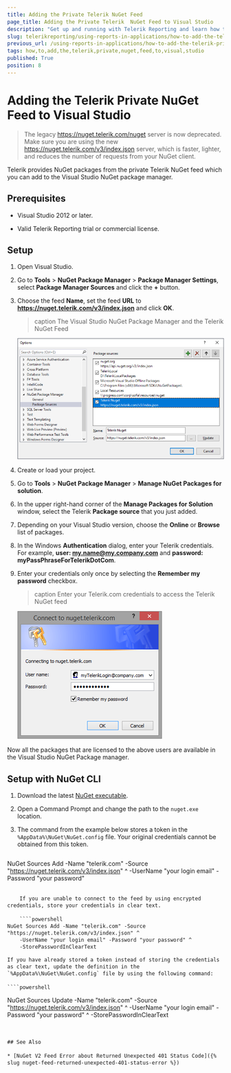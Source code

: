 ```yaml
---
title: Adding the Private Telerik NuGet Feed
page_title: Adding the Private Telerik  NuGet Feed to Visual Studio 
description: "Get up and running with Telerik Reporting and learn how to add the Telerik private NuGet feed to Visual Studio."
slug: telerikreporting/using-reports-in-applications/how-to-add-the-telerik-private-nuget-feed-to-visual-studio
previous_url: /using-reports-in-applications/how-to-add-the-telerik-private-nuget-feed-to-visual-studio
tags: how,to,add,the,telerik,private,nuget,feed,to,visual,studio
published: True
position: 8
---
```


# Adding the Telerik Private NuGet Feed to Visual Studio

> The legacy https://nuget.telerik.com/nuget server is now deprecated. Make sure you are using the new https://nuget.telerik.com/v3/index.json server, which is faster, lighter, and reduces the number of requests from your NuGet client. 

Telerik provides NuGet packages from the private Telerik NuGet feed which you can add to the Visual Studio NuGet package manager. 

## Prerequisites

* Visual Studio 2012 or later.

* Valid Telerik Reporting trial or commercial license.

## Setup

1. Open Visual Studio. 

1. Go to __Tools__ > __NuGet Package Manager__ > __Package Manager Settings__, select __Package Manager Sources__ and click the __+__ button. 

1. Choose the feed __Name__, set the feed __URL__ to __https://nuget.telerik.com/v3/index.json__ and click __OK__. 
	
	>caption The Visual Studio NuGet Package Manager and the Telerik NuGet Feed 

	![nuged feed](images/nuged-feed-in-npm.png)

1. Create or load your project. 

1. Go to __Tools__ > __NuGet Package Manager__ > __Manage NuGet Packages for solution__. 

1. In the upper right-hand corner of the __Manage Packages for Solution__ window, select the Telerik __Package source__ that you just added. 

1. Depending on your Visual Studio version, choose the __Online__ or __Browse__ list of packages. 

1. In the Windows **Authentication** dialog, enter your Telerik credentials. For example, **user: my.name@my.company.com** and **password: myPassPhraseForTelerikDotCom**. 

1. Enter your credentials only once by selecting the __Remember my password__ checkbox. 

	>caption Enter your Telerik.com credentials to access the Telerik NuGet feed   

	![nuget Wcredentials](images/nuget-credentials.png)

Now all the packages that are licensed to the above users are available in the Visual Studio NuGet Package manager. 

## Setup with NuGet CLI          

1. Download the latest [NuGet executable](https://dist.nuget.org/win-x86-commandline/latest/nuget.exe). 

1. Open a Command Prompt and change the path to the `nuget.exe` location. 

1. The command from the example below stores a token in the `%AppData%\NuGet\NuGet.config` file. Your original credentials cannot be obtained from this token. 
    
	````powershell
NuGet Sources Add -Name "telerik.com" -Source "https://nuget.telerik.com/v3/index.json" ^
	-UserName "your login email" -Password "your password"
````

	If you are unable to connect to the feed by using encrypted credentials, store your credentials in clear text. 
    
	````powershell
NuGet Sources Add -Name "telerik.com" -Source "https://nuget.telerik.com/v3/index.json" ^
	-UserName "your login email" -Password "your password" ^
	-StorePasswordInClearText
````

	If you have already stored a token instead of storing the credentials as clear text, update the definition in the `%AppData%\NuGet\NuGet.config` file by using the following command: 
    
	````powershell
NuGet Sources Update -Name "telerik.com" -Source "https://nuget.telerik.com/v3/index.json" ^
	-UserName "your login email" -Password "your password" ^
	-StorePasswordInClearText
````


## See Also 

* [NuGet V2 Feed Error about Returned Unexpected 401 Status Code]({% slug nuget-feed-returned-unexpected-401-status-error %})
